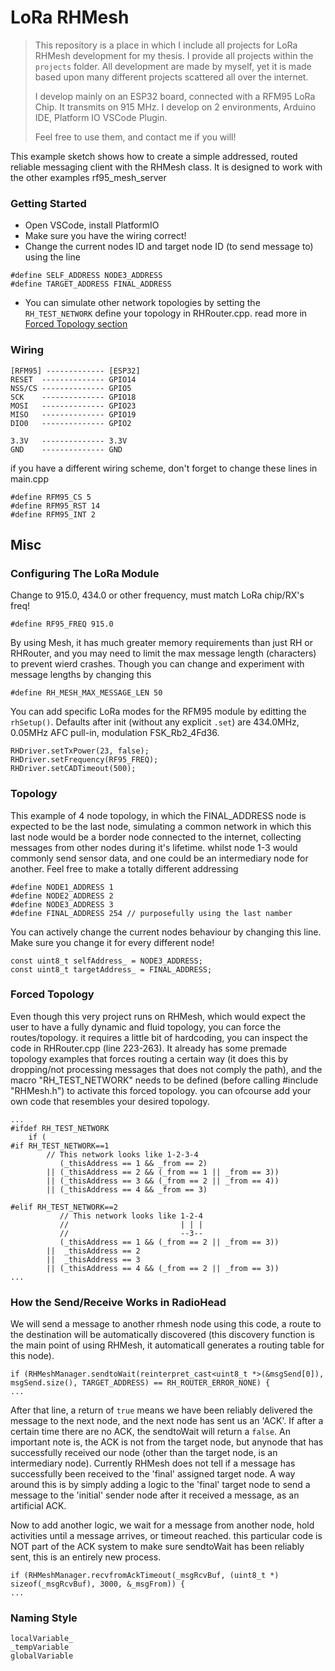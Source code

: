 # LoRa RHMesh

> This repository is a place in which I include all projects for LoRa RHMesh development for my thesis. I provide all projects within the `projects` folder. All development are made by myself, yet it is made based upon many different projects scattered all over the internet.
>
> I develop mainly on an ESP32 board, connected with a RFM95 LoRa Chip. It transmits on 915 MHz. I develop on 2 environments, Arduino IDE, Platform IO VSCode Plugin.
>
> Feel free to use them, and contact me if you will!

This example sketch shows how to create a simple addressed, routed reliable messaging client with the RHMesh class. It is designed to work with the other examples rf95_mesh_server

### Getting Started
- Open VSCode, install PlatformIO
- Make sure you have the wiring correct!
- Change the current nodes ID and target node ID (to send message to) using the line
```
#define SELF_ADDRESS NODE3_ADDRESS
#define TARGET_ADDRESS FINAL_ADDRESS
```
- You can simulate other network topologies by setting the `RH_TEST_NETWORK` define your topology in RHRouter.cpp. read more in [Forced Topology section](#forced-topology)

### Wiring
```
[RFM95] ------------- [ESP32]
RESET  -------------- GPIO14
NSS/CS -------------- GPIO5
SCK    -------------- GPIO18
MOSI   -------------- GPIO23
MISO   -------------- GPIO19
DIO0   -------------- GPIO2

3.3V   -------------- 3.3V
GND    -------------- GND
```

if you have a different wiring scheme, don't forget to change these lines in main.cpp
```
#define RFM95_CS 5
#define RFM95_RST 14
#define RFM95_INT 2
```

## Misc
### Configuring The LoRa Module
Change to 915.0, 434.0 or other frequency, must match LoRa chip/RX's freq!
```
#define RF95_FREQ 915.0
```

By using Mesh, it has much greater memory requirements than just RH or RHRouter, and you may need to limit the max message length (characters) to prevent wierd crashes. Though you can change and experiment with message lengths by changing this
```
#define RH_MESH_MAX_MESSAGE_LEN 50
```

You can add specific LoRa modes for the RFM95 module by editting the `rhSetup()`. Defaults after init (without any explicit `.set`) are 434.0MHz, 0.05MHz AFC pull-in, modulation FSK_Rb2_4Fd36.
```
RHDriver.setTxPower(23, false);
RHDriver.setFrequency(RF95_FREQ);
RHDriver.setCADTimeout(500);
```

### Topology
This example of 4 node topology, in which the FINAL_ADDRESS node is expected to be the last node, simulating a common network in which this last node would be a border node connected to the internet, collecting messages from other nodes during it's lifetime. whilst node 1-3 would commonly send sensor data, and one could be an intermediary node for another. Feel free to make a totally different addressing
```
#define NODE1_ADDRESS 1
#define NODE2_ADDRESS 2
#define NODE3_ADDRESS 3
#define FINAL_ADDRESS 254 // purposefully using the last namber
```

You can actively change the current nodes behaviour by changing this line. Make sure you change it for every different node!
```
const uint8_t selfAddress_ = NODE3_ADDRESS;
const uint8_t targetAddress_ = FINAL_ADDRESS;
```

<a name="forced-topology"></a>
### Forced Topology

Even though this very project runs on RHMesh, which would expect the user to have a fully dynamic and fluid topology, you can force the routes/topology. it requires a little bit of hardcoding, you can inspect the code in RHRouter.cpp (line 223-263). It already has some premade topology examples that forces routing a certain way (it does this by dropping/not processing messages that does not comply the path), and the macro "RH_TEST_NETWORK" needs to be defined (before calling #include "RHMesh.h") to activate this forced topology. you can ofcourse add your own code that resembles your desired topology.
```
...
#ifdef RH_TEST_NETWORK
	if (
#if RH_TEST_NETWORK==1
	    // This network looks like 1-2-3-4
	       (_thisAddress == 1 && _from == 2)
	    || (_thisAddress == 2 && (_from == 1 || _from == 3))
	    || (_thisAddress == 3 && (_from == 2 || _from == 4))
	    || (_thisAddress == 4 && _from == 3)
	    
#elif RH_TEST_NETWORK==2
	       // This network looks like 1-2-4
	       //                         | | |
	       //                         --3--
	       (_thisAddress == 1 && (_from == 2 || _from == 3))
	    ||  _thisAddress == 2
	    ||  _thisAddress == 3
	    || (_thisAddress == 4 && (_from == 2 || _from == 3))
...
```

### How the Send/Receive Works in RadioHead	
We will send a message to another rhmesh node using this code, a route to the destination will be automatically discovered (this discovery function is the main point of using RHMesh, it automaticall generates a routing table for this node).
```
if (RHMeshManager.sendtoWait(reinterpret_cast<uint8_t *>(&msgSend[0]), msgSend.size(), TARGET_ADDRESS) == RH_ROUTER_ERROR_NONE) {
...
```
After that line, a return of `true` means we have been reliably delivered the message to the next node, and the next node has sent us an 'ACK'. If after a certain time there are no ACK, the sendtoWait will return a `false`. An important note is, the ACK is not from the target node, but anynode that has successfully received our node (other than the target node, is an intermediary node). Currently RHMesh does not tell if a message has successfully been received to the 'final' assigned target node. A way around this is by simply adding a logic to the 'final' target node to send a message to the 'initial' sender node after it received a message, as an artificial ACK.

Now to add another logic, we wait for a message from another node, hold activities until a message arrives, or timeout reached. this particular code is NOT part of the ACK system to make sure sendtoWait has been reliably sent, this is an entirely new process.
```
if (RHMeshManager.recvfromAckTimeout(_msgRcvBuf, (uint8_t *) sizeof(_msgRcvBuf), 3000, &_msgFrom)) {
...
```

### Naming Style
```
localVariable_
_tempVariable
globalVariable
```